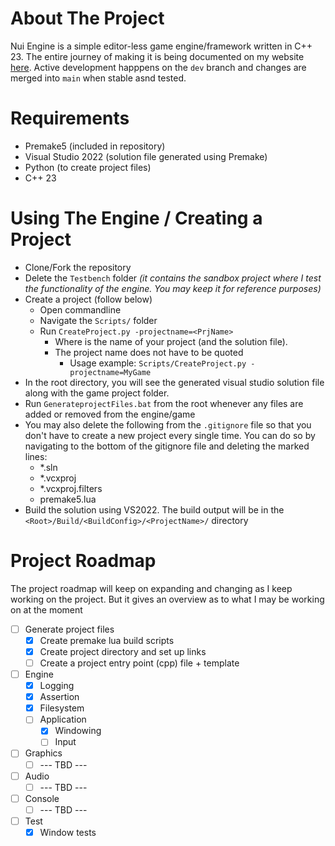 # About The Project

Nui Engine is a simple editor-less game engine/framework written in C++ 23. The entire journey of making it is being documented on my website [here](https://arnavmehta3000.github.io/posts/mage0/). Active development happpens on the `dev` branch and changes are merged into `main` when stable asnd tested. 

# Requirements

- Premake5 (included in repository)
- Visual Studio 2022 (solution file generated using Premake)
- Python (to create project files)
- C++ 23

# Using The Engine / Creating a Project

- Clone/Fork the repository
- Delete the `Testbench` folder _(it contains the sandbox project where I test the functionality of the engine. You may keep it for reference purposes)_
- Create a project (follow below)
  - Open commandline
  - Navigate the `Scripts/` folder
  - Run `CreateProject.py -projectname=<PrjName>`
    - Where _<PrjName>_ is the name of your project (and the solution file).
    - The project name does not have to be quoted
      - Usage example: `Scripts/CreateProject.py -projectname=MyGame`
- In the root directory, you will see the generated visual studio solution file along with the game project folder.
- Run `GenerateprojectFiles.bat` from the root whenever any files are added or removed from the engine/game
- You may also delete the following from the `.gitignore` file so that you don't have to create a new project every single time. You can do so by navigating to the bottom of the gitignore file and deleting the marked lines:
  - *.sln
  - *.vcxproj
  - *.vcxproj.filters
  - premake5.lua
- Build the solution using VS2022. The build output will be in the `<Root>/Build/<BuildConfig>/<ProjectName>/` directory

# Project Roadmap

The project roadmap will keep on expanding and changing as I keep working on the project. But it gives an overview as to what I may be working on at the moment

- [ ] Generate project files
  - [x] Create premake lua build scripts
  - [x] Create project directory and set up links
  - [ ] Create a project entry point (cpp) file + template
- [ ] Engine
  - [x] Logging
  - [x] Assertion
  - [x] Filesystem
  - [ ] Application
    - [x] Windowing
    - [ ] Input
- [ ] Graphics
  - [ ] --- TBD ---
- [ ] Audio
  - [ ] --- TBD ---
- [ ] Console
  - [ ] --- TBD ---
- [ ] Test
  - [x] Window tests
